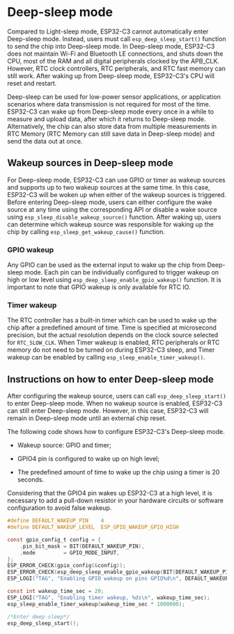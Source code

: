 # Deep-sleep mode

Compared to Light-sleep mode, ESP32-C3 cannot automatically enter
Deep-sleep mode. Instead, users must call `esp_deep_sleep_start()`
function to send the chip into Deep-sleep mode. In Deep-sleep mode,
ESP32-C3 does not maintain Wi-Fi and Bluetooth LE connections, and shuts
down the CPU, most of the RAM and all digital peripherals clocked by the
APB_CLK. However, RTC clock controllers, RTC peripherals, and RTC fast
memory can still work. After waking up from Deep-sleep mode, ESP32-C3's
CPU will reset and restart.

Deep-sleep can be used for low-power sensor applications, or application
scenarios where data transmission is not required for most of the time.
ESP32-C3 can wake up from Deep-sleep mode every once in a while to
measure and upload data, after which it returns to Deep-sleep mode.
Alternatively, the chip can also store data from multiple measurements
in RTC Memory (RTC Memory can still save data in Deep-sleep mode) and
send the data out at once.

## Wakeup sources in Deep-sleep mode

For Deep-sleep mode, ESP32-C3 can use GPIO or timer as wakeup sources
and supports up to two wakeup sources at the same time. In this case,
ESP32-C3 will be woken up when either of the wakeup sources is
triggered. Before entering Deep-sleep mode, users can either configure
the wake source at any time using the corresponding API or disable a
wake source using `esp_sleep_disable_wakeup_source()` function. After
waking up, users can determine which wakeup source was responsible for
waking up the chip by calling `esp_sleep_get_wakeup_cause()` function.

### GPIO wakeup

Any GPIO can be used as the external input to wake up the chip from
Deep-sleep mode. Each pin can be individually configured to trigger
wakeup on high or low level using `esp_deep_sleep_enable_gpio_wakeup()`
function. It is important to note that GPIO wakeup is only available for
RTC IO.

### Timer wakeup

The RTC controller has a built-in timer which can be used to wake up the
chip after a predefined amount of time. Time is specified at microsecond
precision, but the actual resolution depends on the clock source
selected for `RTC_SLOW_CLK`. When Timer wakeup is enabled, RTC
peripherals or RTC memory do not need to be turned on during ESP32-C3
sleep, and Timer wakeup can be enabled by calling
`esp_sleep_enable_timer_wakeup()`.

## Instructions on how to enter Deep-sleep mode

After configuring the wakeup source, users can call `esp_deep_sleep_start()` to enter Deep-sleep mode. When no wakeup source
is enabled, ESP32-C3 can still enter Deep-sleep mode. However, in this
case, ESP32-C3 will remain in Deep-sleep mode until an external chip
reset.

The following code shows how to configure ESP32-C3's Deep-sleep mode.

-   Wakeup source: GPIO and timer;

-   GPIO4 pin is configured to wake up on high level;

-   The predefined amount of time to wake up the chip using a timer is
    20 seconds.

Considering that the GPIO4 pin wakes up ESP32-C3 at a high level, it is
necessary to add a pull-down resistor in your hardware circuits or
software configuration to avoid false wakeup.

```c
#define DEFAULT_WAKEUP_PIN    4
#define DEFAULT_WAKEUP_LEVEL  ESP_GPIO_WAKEUP_GPIO_HIGH

const gpio_config_t config = {
    .pin_bit_mask = BIT(DEFAULT_WAKEUP_PIN),
    .mode         = GPIO_MODE_INPUT,
};
ESP_ERROR_CHECK(gpio_config(&config));
ESP_ERROR_CHECK(esp_deep_sleep_enable_gpio_wakeup(BIT(DEFAULT_WAKEUP_PIN), DEFAULT_WAKEUP_LEVEL));
ESP_LOGI("TAG", "Enabling GPIO wakeup on pins GPIO%d\n", DEFAULT_WAKEUP_PIN);

const int wakeup_time_sec = 20;
ESP_LOGI("TAG", "Enabling timer wakeup, %ds\n", wakeup_time_sec);
esp_sleep_enable_timer_wakeup(wakeup_time_sec * 1000000);

/*Enter deep sleep*/
esp_deep_sleep_start();
```
